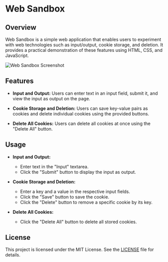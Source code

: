 # Web Sandbox

## Overview

Web Sandbox is a simple web application that enables users to experiment with web technologies such as input/output, cookie storage, and deletion. It provides a practical demonstration of these features using HTML, CSS, and JavaScript.

![Web Sandbox Screenshot](screenshot-web-Sandbox.png)

## Features

- **Input and Output:** Users can enter text in an input field, submit it, and view the input as output on the page.

- **Cookie Storage and Deletion:** Users can save key-value pairs as cookies and delete individual cookies using the provided buttons.

- **Delete All Cookies:** Users can delete all cookies at once using the "Delete All" button.

## Usage

- **Input and Output:**
  - Enter text in the "Input" textarea.
  - Click the "Submit" button to display the input as output.

- **Cookie Storage and Deletion:**
  - Enter a key and a value in the respective input fields.
  - Click the "Save" button to save the cookie.
  - Click the "Delete" button to remove a specific cookie by its key.

- **Delete All Cookies:**
  - Click the "Delete All" button to delete all stored cookies.

## License

This project is licensed under the MIT License. See the [LICENSE](LICENSE) file for details.
